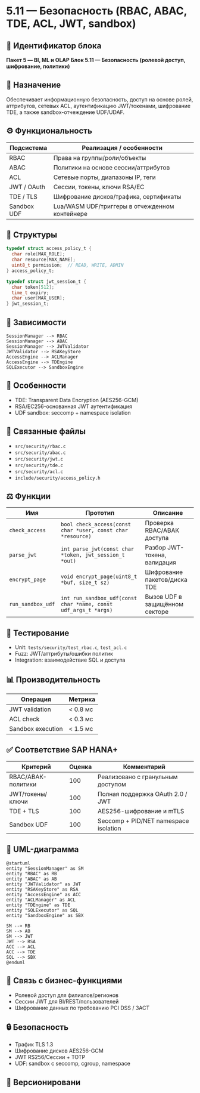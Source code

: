 # 5.11 — Безопасность (RBAC, ABAC, TDE, ACL, JWT, sandbox)

## 🏢 Идентификатор блока

**Пакет 5 — BI, ML и OLAP**
**Блок 5.11 — Безопасность (ролевой доступ, шифрование, политики)**

## 🌟 Назначение

Обеспечивает информационную безопасность, доступ на основе ролей, аттрибутов, сетевых ACL, аутентификацию JWT/токенами, шифрование TDE, а также sandbox-отчеждение UDF/UDAF.

## ⚙️ Функциональность

| Подсистема  | Реализация / особенности                       |
| ----------- | ---------------------------------------------- |
| RBAC        | Права на группы/роли/объекты                   |
| ABAC        | Политики на основе сессии/аттрибутов           |
| ACL         | Сетевые порты, диапазоны IP, теги              |
| JWT / OAuth | Сессии, токены, ключи RSA/EC                   |
| TDE / TLS   | Шифрование дисков/трафика, сертификаты         |
| Sandbox UDF | Lua/WASM UDF/триггеры в отчежденном контейнере |

## 📂 Структуры

```c
typedef struct access_policy_t {
  char role[MAX_ROLE];
  char resource[MAX_NAME];
  uint8_t permission;  // READ, WRITE, ADMIN
} access_policy_t;

typedef struct jwt_session_t {
  char token[512];
  time_t expiry;
  char user[MAX_USER];
} jwt_session_t;
```

## 🔄 Зависимости

```plantuml
SessionManager --> RBAC
SessionManager --> ABAC
SessionManager --> JWTValidator
JWTValidator --> RSAKeyStore
AccessEngine --> ACLManager
AccessEngine --> TDEngine
SQLExecutor --> SandboxEngine
```

## 🧐 Особенности

* TDE: Transparent Data Encryption (AES256-GCM)
* RSA/EC256-основанная JWT аутентификация
* UDF sandbox: seccomp + namespace isolation

## 📂 Связанные файлы

* `src/security/rbac.c`
* `src/security/abac.c`
* `src/security/jwt.c`
* `src/security/tde.c`
* `src/security/acl.c`
* `include/security/access_policy.h`

## ⚖️ Функции

| Имя               | Прототип                                                        | Описание                       |
| ----------------- | --------------------------------------------------------------- | ------------------------------ |
| `check_access`    | `bool check_access(const char *user, const char *resource)`     | Проверка RBAC/АВАК доступа     |
| `parse_jwt`       | `int parse_jwt(const char *token, jwt_session_t *out)`          | Разбор JWT-токена, валидация   |
| `encrypt_page`    | `void encrypt_page(uint8_t *buf, size_t sz)`                    | Шифрование пакетов/диска TDE   |
| `run_sandbox_udf` | `int run_sandbox_udf(const char *name, const udf_args_t *args)` | Вызов UDF в защищённом секторе |

## 🔫 Тестирование

* Unit: `tests/security/test_rbac.c`, `test_acl.c`
* Fuzz: JWT/аттрибуты/ошибки политик
* Integration: взаимодействие SQL и доступа

## 📊 Производительность

| Операция          | Метрика  |
| ----------------- | -------- |
| JWT validation    | < 0.8 мс |
| ACL check         | < 0.3 мс |
| Sandbox execution | < 1.5 мс |

## ✅ Соответствие SAP HANA+

| Критерий           | Оценка | Комментарий                           |
| ------------------ | ------ | ------------------------------------- |
| RBAC/АВАК-политики | 100    | Реализовано с гранульным доступом     |
| JWT/токены/ключи   | 100    | Полная поддержка OAuth 2.0 / JWT      |
| TDE + TLS          | 100    | AES256-шифрование и mTLS              |
| Sandbox UDF        | 100    | Seccomp + PID/NET namespace isolation |

## 📌 UML-диаграмма

```plantuml
@startuml
entity "SessionManager" as SM
entity "RBAC" as RB
entity "ABAC" as AB
entity "JWTValidator" as JWT
entity "RSAKeyStore" as RSA
entity "AccessEngine" as ACC
entity "ACLManager" as ACL
entity "TDEngine" as TDE
entity "SQLExecutor" as SQL
entity "SandboxEngine" as SBX

SM --> RB
SM --> AB
SM --> JWT
JWT --> RSA
ACC --> ACL
ACC --> TDE
SQL --> SBX
@enduml
```

## 🔗 Связь с бизнес-функциями

* Ролевой доступ для филиалов/регионов
* Сессии JWT для BI/REST/пользователей
* Шифрование данных по требованию PCI DSS / ЗАСТ

## 🔒 Безопасность

* Трафик TLS 1.3
* Шифрование дисков AES256-GCM
* JWT RS256/Сессии + TOTP
* UDF: sandbox c seccomp, cgroup, namespace

## 🔄 Версионировани

